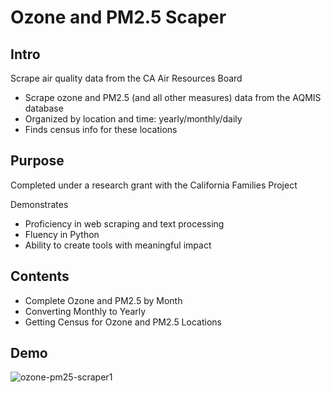 # Ozone and PM2.5 Scaper

## Intro
Scrape air quality data from the CA Air Resources Board
- Scrape ozone and PM2.5 (and all other measures) data from the AQMIS database
- Organized by location and time: yearly/monthly/daily
- Finds census info for these locations

## Purpose
Completed under a research grant with the California Families Project

Demonstrates
- Proficiency in web scraping and text processing
- Fluency in Python
- Ability to create tools with meaningful impact

## Contents
- Complete Ozone and PM2.5 by Month
- Converting Monthly to Yearly
- Getting Census for Ozone and PM2.5 Locations

## Demo
<img src="https://nathanjchan.com/images/ozone-pm25-scraper1.png" alt="ozone-pm25-scraper1"/>
